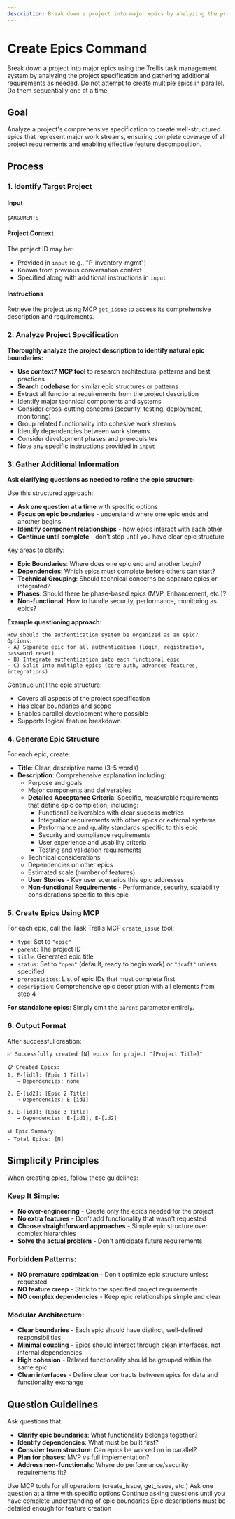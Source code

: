 ```yaml
---
description: Break down a project into major epics by analyzing the project specification
---
```


# Create Epics Command

Break down a project into major epics using the Trellis task management system by analyzing the project specification and gathering additional requirements as needed. Do not attempt to create multiple epics in parallel. Do them sequentially one at a time.

## Goal

Analyze a project's comprehensive specification to create well-structured epics that represent major work streams, ensuring complete coverage of all project requirements and enabling effective feature decomposition.

## Process

### 1. Identify Target Project

#### Input

`$ARGUMENTS`

#### Project Context

The project ID may be:

- Provided in `input` (e.g., "P-inventory-mgmt")
- Known from previous conversation context
- Specified along with additional instructions in `input`

#### Instructions

Retrieve the project using MCP `get_issue` to access its comprehensive description and requirements.

### 2. Analyze Project Specification

**Thoroughly analyze the project description to identify natural epic boundaries:**

- **Use context7 MCP tool** to research architectural patterns and best practices
- **Search codebase** for similar epic structures or patterns
- Extract all functional requirements from the project description
- Identify major technical components and systems
- Consider cross-cutting concerns (security, testing, deployment, monitoring)
- Group related functionality into cohesive work streams
- Identify dependencies between work streams
- Consider development phases and prerequisites
- Note any specific instructions provided in `input`

### 3. Gather Additional Information

**Ask clarifying questions as needed to refine the epic structure:**

Use this structured approach:

- **Ask one question at a time** with specific options
- **Focus on epic boundaries** - understand where one epic ends and another begins
- **Identify component relationships** - how epics interact with each other
- **Continue until complete** - don't stop until you have clear epic structure

Key areas to clarify:

- **Epic Boundaries**: Where does one epic end and another begin?
- **Dependencies**: Which epics must complete before others can start?
- **Technical Grouping**: Should technical concerns be separate epics or integrated?
- **Phases**: Should there be phase-based epics (MVP, Enhancement, etc.)?
- **Non-functional**: How to handle security, performance, monitoring as epics?

**Example questioning approach:**

```
How should the authentication system be organized as an epic?
Options:
- A) Separate epic for all authentication (login, registration, password reset)
- B) Integrate authentication into each functional epic
- C) Split into multiple epics (core auth, advanced features, integrations)
```

Continue until the epic structure:

- Covers all aspects of the project specification
- Has clear boundaries and scope
- Enables parallel development where possible
- Supports logical feature breakdown

### 4. Generate Epic Structure

For each epic, create:

- **Title**: Clear, descriptive name (3-5 words)
- **Description**: Comprehensive explanation including:
  - Purpose and goals
  - Major components and deliverables
  - **Detailed Acceptance Criteria**: Specific, measurable requirements that define epic completion, including:
    - Functional deliverables with clear success metrics
    - Integration requirements with other epics or external systems
    - Performance and quality standards specific to this epic
    - Security and compliance requirements
    - User experience and usability criteria
    - Testing and validation requirements
  - Technical considerations
  - Dependencies on other epics
  - Estimated scale (number of features)
  - **User Stories** - Key user scenarios this epic addresses
  - **Non-functional Requirements** - Performance, security, scalability considerations specific to this epic

### 5. Create Epics Using MCP

For each epic, call the Task Trellis MCP `create_issue` tool:

- `type`: Set to `"epic"`
- `parent`: The project ID
- `title`: Generated epic title
- `status`: Set to `"open"` (default, ready to begin work) or `"draft"` unless specified
- `prerequisites`: List of epic IDs that must complete first
- `description`: Comprehensive epic description with all elements from step 4

**For standalone epics**: Simply omit the `parent` parameter entirely.

### 6. Output Format

After successful creation:

```
✅ Successfully created [N] epics for project "[Project Title]"

📋 Created Epics:
1. E-[id1]: [Epic 1 Title]
   → Dependencies: none

2. E-[id2]: [Epic 2 Title]
   → Dependencies: E-[id1]

3. E-[id3]: [Epic 3 Title]
   → Dependencies: E-[id1], E-[id2]

📊 Epic Summary:
- Total Epics: [N]
```

## Simplicity Principles

When creating epics, follow these guidelines:

### Keep It Simple:

- **No over-engineering** - Create only the epics needed for the project
- **No extra features** - Don't add functionality that wasn't requested
- **Choose straightforward approaches** - Simple epic structure over complex hierarchies
- **Solve the actual problem** - Don't anticipate future requirements

### Forbidden Patterns:

- **NO premature optimization** - Don't optimize epic structure unless requested
- **NO feature creep** - Stick to the specified project requirements
- **NO complex dependencies** - Keep epic relationships simple and clear

### Modular Architecture:

- **Clear boundaries** - Each epic should have distinct, well-defined responsibilities
- **Minimal coupling** - Epics should interact through clean interfaces, not internal dependencies
- **High cohesion** - Related functionality should be grouped within the same epic
- **Clean interfaces** - Define clear contracts between epics for data and functionality exchange

## Question Guidelines

Ask questions that:

- **Clarify epic boundaries**: What functionality belongs together?
- **Identify dependencies**: What must be built first?
- **Consider team structure**: Can epics be worked on in parallel?
- **Plan for phases**: MVP vs full implementation?
- **Address non-functionals**: Where do performance/security requirements fit?

<rules>
  <critical>Use MCP tools for all operations (create_issue, get_issue, etc.)</critical>
  <critical>Ask one question at a time with specific options</critical>
  <critical>Continue asking questions until you have complete understanding of epic boundaries</critical>
  <important>Epic descriptions must be detailed enough for feature creation</important>
</rules>
